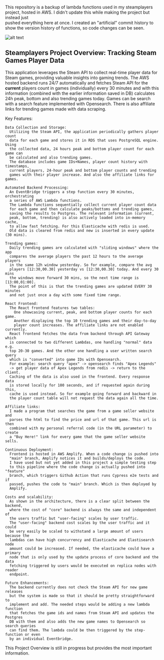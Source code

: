 This repository is a backup of lambda functions used in my steamplayers\
project, hosted in AWS. I didn't update this while making the project but instead just\
pushed everything here at once. I created an "artificial" commit history to\
show the version history of functions, so code changes can be seen.

![alt text](https://github.com/JoonasPel/steamplayersBackend/blob/main/architecture.png?raw=true)

## Steamplayers Project Overview: Tracking Steam Games Player Data

This application leverages the Steam API to collect real-time player data for Steam games, providing valuable insights into gaming trends. The AWS hosted backend runs 24/7 automatically and fetches Steam API for the <strong>current</strong> players count in games (individually) every 30 minutes and with this information (combined with the earlier information saved in DB) calculates 24h peak, bottom and also trending games today. Games can be search with a search feature implemented with Opensearch.
There is also affiliate links for trending games made with data scraping.

Key Features:

    Data Collection and Storage:
      Utilizing the Steam API, the application periodically gathers player count
      data for each game and stores it in RDS that uses PostgreSQL engine. Using
      the collected data, 24 hours peak and bottom player count for each game can
      be calculated and also trending games.
      The database includes game IDs+Names, player count history with timestamps,
      current players, 24-hour peak and bottom player counts and trending
      games with their player increase. And also the affiliate links for games.

    Automated Backend Processing:
      An EventBridge triggers a step function every 30 minutes, orchestrating
      a series of AWS Lambda functions.
      The Lambda functions sequentially collect current player count data
      for each game and then calculate peaks/bottoms and trending games,
      saving the results to Postgres. The relevant information (current,
      peak, bottom, trending) is also actively loaded into in-memory cache,
      to allow fast fetching. For this Elasticache with redis is used.
      Old data is cleared from redis and new is inserted in every update (30 mins).
    
    Trending games:
      Daily trending games are calculated with "sliding windows" where the app
      compares the average players the past 12 hours to the average players
      in the same 12h window yesterday. So for example, compare the avg
      players [12:30,00.30] yesterday vs [12:30,00.30] today. And every 30 mins
      the windows move forward 30 mins, so the next time range is [13:00,01:00].
      The point of this is that the trending games are updated EVERY 30 minutes
      and not just once a day with some fixed time range. 

    React Frontend:
      The React frontend features two tables:
        One showcasing current, peak, and bottom player counts for each game.
        Another displaying the top 10 trending games and their day-to-day
        player count increases. The affiliate links are not enabled currently.
      React frontend fetches the data from backend through API Gateway which
      is connected to two different Lambdas, one handling "normal" data e.g.
      top 20-30 games. And the other one handling a user written search query
      which is "converted" into game IDs with Opensearch.
      For example: search query "apex" -> opensearch finds "Apex Legends"
      -> get player data of Apex Legends from redis -> return to the client.
      Caching of the data is also used in the frontend. Every response data
      is stored locally for 100 seconds, and if requested again during this,
      cache is used instead. So for example going forward and backward in
      the player count table will not request the data again all the time.
    
    Affiliate links:
      I made a program that searches the game from a game seller website and
      parses the html to find the price and url of that game. This url is then
      combined with my personal referral code (in the URL parameter) to create
      a "Buy Here!" link for every game that the game seller website sells.

    Continuous Deployment:
      Frontend is hosted in AWS Amplify. When a code change is pushed into
      "main" branch, Amplify notices it and builds/deploys the code.
      I have used but not yet added in this project a simple testing step
      to this pipeline where the code change is actually pushed into "feature"
      branch, which triggers Github Action that runs Cypress e2e tests and if
      passed, pushes the code to "main" branch. Which is then deployed by
      Amplify.

    Costs and scalability:
      As shown in the architecture, there is a clear split between the backend,
      where the cost of "core" backend is always the same and independent of
      the users traffic but "user-facing" scales by user traffic.
      The "user-facing" backend cost scales by the user traffic and it could
      be very easily be scaled to withstand a large amount of users because the
      lambdas can have high concurrency and Elasticache and Elastisearch node
      amount could be increased. If needed, the elasticache could have a primary
      node that is only used by the update process of core backend and the data
      fetching triggered by users would be executed on replica nodes with reader
      endpoint.

    Future Enhancements:
      The backend currently does not check the Steam API for new game releases
      but the system is made so that it should be pretty straightforward to
      implement and add. The needed steps would be adding a new lambda function
      that fetches the game ids and names from Steam API and updates the Postgres
      DB with them and also adds the new game names to Opensearch so search queries
      can find them. The lambda could be then triggered by the step-function or even
      by an individual Eventbridge.
      
This Project Overview is still in progress but provides the most important information.